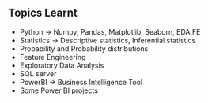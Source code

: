 ## Topics Learnt

<ul>
    <li>Python -> Numpy, Pandas, Matplotlib, Seaborn, EDA,FE</li>
    <li>Statistics -> Descriptive statistics, Inferential statistics</li>
    <li>Probability and Probability distributions</li>
    <li>Feature Engineering</li>
    <li>Exploratory Data Analysis</li>
    <li>SQL server</li>
    <li>PowerBI -> Business Intelligence Tool</li>
    <li>Some Power BI projects</li>
</ul>